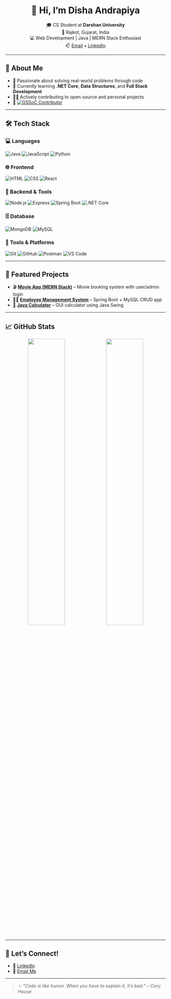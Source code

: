 <h1 align="center">👋 Hi, I’m Disha Andrapiya</h1>

<p align="center">
🎓 CS Student at <b>Darshan University</b> <br/>
📍 Rajkot, Gujarat, India <br/>
💻 Web Development | Java | MERN Stack Enthusiast <br/>
📫 <a href="mailto:dishaandrapiya1812@gmail.com">Email</a> • <a href="https://www.linkedin.com/in/disha-andrapiya-2ba5342b4/">LinkedIn</a>
</p>

---

## 🚀 About Me

- 🎯 Passionate about solving real-world problems through code  
- 🧠 Currently learning **.NET Core**, **Data Structures**, and **Full Stack Development**  
- 👩‍💻 Actively contributing to open-source and personal projects  
- 🧡 [![GSSoC Contributor](https://img.shields.io/badge/GSSoC-2025-orange?style=flat-square&logo=github)](https://gssoc.girlscript.tech/)

---

## 🛠️ Tech Stack

### 💻 Languages
![Java](https://img.shields.io/badge/Java-ED8B00?style=flat-square&logo=java&logoColor=white)
![JavaScript](https://img.shields.io/badge/JavaScript-F7DF1E?style=flat-square&logo=javascript&logoColor=black)
![Python](https://img.shields.io/badge/Python-3776AB?style=flat-square&logo=python&logoColor=white)

### 🌐 Frontend
![HTML](https://img.shields.io/badge/HTML5-E34F26?style=flat-square&logo=html5&logoColor=white)
![CSS](https://img.shields.io/badge/CSS3-1572B6?style=flat-square&logo=css3&logoColor=white)
![React](https://img.shields.io/badge/React-20232A?style=flat-square&logo=react&logoColor=61DAFB)

### 🔧 Backend & Tools
![Node.js](https://img.shields.io/badge/Node.js-339933?style=flat-square&logo=nodedotjs&logoColor=white)
![Express](https://img.shields.io/badge/Express.js-000000?style=flat-square&logo=express&logoColor=white)
![Spring Boot](https://img.shields.io/badge/Spring_Boot-6DB33F?style=flat-square&logo=spring-boot&logoColor=white)
![.NET Core](https://img.shields.io/badge/.NET-512BD4?style=flat-square&logo=dotnet&logoColor=white)

### 🗄️ Database
![MongoDB](https://img.shields.io/badge/MongoDB-4EA94B?style=flat-square&logo=mongodb&logoColor=white)
![MySQL](https://img.shields.io/badge/MySQL-4479A1?style=flat-square&logo=mysql&logoColor=white)

### 🧰 Tools & Platforms
![Git](https://img.shields.io/badge/Git-F05032?style=flat-square&logo=git&logoColor=white)
![GitHub](https://img.shields.io/badge/GitHub-181717?style=flat-square&logo=github&logoColor=white)
![Postman](https://img.shields.io/badge/Postman-FF6C37?style=flat-square&logo=postman&logoColor=white)
![VS Code](https://img.shields.io/badge/VS%20Code-007ACC?style=flat-square&logo=visual-studio-code&logoColor=white)

---

## 📂 Featured Projects

- 🎬 [**Movie App (MERN Stack)**](https://github.com/andrapiyadisha/Movie_App) – Movie booking system with user/admin login
- 👩‍💼 [**Employee Management System**](https://github.com/andrapiyadisha/Employee-Management-System) – Spring Boot + MySQL CRUD app
- 🔢 [**Java Calculator**](https://github.com/andrapiyadisha/Java-Calculator) – GUI calculator using Java Swing

---

## 📈 GitHub Stats

<p align="center">
  <img src="https://github-readme-stats.vercel.app/api?username=andrapiyadisha&show_icons=true&theme=github_dark&hide_border=true" width="48%" />
  <img src="https://github-readme-streak-stats.herokuapp.com/?user=andrapiyadisha&theme=github-dark&hide_border=true" width="48%" />
</p>

---

## 🤝 Let’s Connect!

- 💼 [LinkedIn](https://www.linkedin.com/in/disha-andrapiya-2ba5342b4/)
- 📧 [Email Me](mailto:dishaandrapiya1812@gmail.com)

---

> _✨ “Code is like humor. When you have to explain it, it’s bad.” – Cory House_
